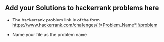 ## Add your Solutions to hackerrank problems here

- The hackerrank problem link is of the form https://www.hackerrank.com/challenges/!!*Problem_Name*!!/problem

- Name your file as the problem name
